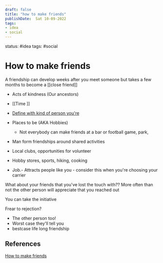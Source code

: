 ```yaml
---
draft: false
title: "how to make friends"
publishDate:  Sat 10-09-2022
tags:
- idea
- social
---
```

status: #idea 
tags: #social


# How to make friends

A friendship can develop weeks after you meet someone but takes a few months to become a [[close friend]]

- Acts of kindness (Our ancestors)
- [[Time ]]
- [Define with kind of person you're](Zettelkasten/Define%20with%20kind%20of%20person%20you're.md)
- Places to be (AKA Hobbies)
	- Not everybody can make friends at a bar or football game, park,
- Man form friendships around shared activities
- Local clubs, opportunities for volunteer 
- Hobby stores, sports, hiking, cooking


- Job.- Attracts people like you - consider this when you're choosing your carrier 

What about your friends that you've lost the touch with??
More often than not the other person will appreciate that you reached out

You can take the initiative


Frear to rejection?
- The other person too!
- Worst case they'll tell you
- bestcase life long friendship 






## References

[How to make friends](https://www.youtube.com/watch?v=I9hJ_Rux9y0)